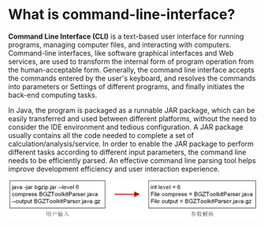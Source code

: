 # What is command-line-interface?

**Command Line Interface (CLI)** is a text-based user interface for running programs, managing computer files, and interacting with computers. Command-line interfaces, like software graphical interfaces and Web services, are used to transform the internal form of program operation from the human-acceptable form. Generally, the command line interface accepts the commands entered by the user's keyboard, and resolves the commands into parameters or Settings of different programs, and finally initiates the back-end computing tasks.

In Java, the program is packaged as a runnable JAR package, which can be easily transferred and used between different platforms, without the need to consider the IDE environment and tedious configuration. A JAR package usually contains all the code needed to complete a set of calculation/analysis/service. In order to enable the JAR package to perform different tasks according to different input parameters, the command line needs to be efficiently parsed. An effective command line parsing tool helps improve development efficiency and user interaction experience.

![command-line-interface](../image/command-line-interface.png)
